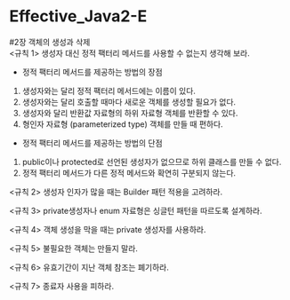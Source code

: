 # Effective_Java2-E

#2장 객체의 생성과 삭제 <br>
<규칙 1> 생성자 대신 정적 팩터리 메서드를 사용할 수 없는지 생각해 보라. <br>
- 정적 팩터리 메서드를 제공하는 방법의 장점
1. 생성자와는 달리 정적 팩터리 메서드에는 이름이 있다.
2. 생성자와는 달리 호출할 때마다 새로운 객체를 생성할 필요가 없다.
3. 생성자와 달리 반환값 자료형의 하위 자료형 객체를 반환할 수 있다.
4. 형인자 자료형 (parameterized type) 객체를 만들 때 편하다.
- 정적 팩터리 메서드를 제공하는 방법의 단점
1. public이나 protected로 선언된 생성자가 없으므로 하위 클래스를 만들 수 없다.
2. 정적 팩터리 메서드가 다른 정적 메서드와 확연히 구분되지 않는다.

<규칙 2> 생성자 인자가 많을 때는 Builder 패턴 적용을 고려하라.<br>

<규칙 3> private생성자나 enum 자료형은 싱글턴 패턴을 따르도록 설계하라. <br>

<규칙 4> 객체 생성을 막을 때는 private 생성자를 사용하라. <br>

<규칙 5> 불필요한 객체는 만들지 말라. <br>

<규칙 6> 유효기간이 지난 객체 참조는 폐기하라. <br>

<규칙 7> 종료자 사용을 피하라.<br>

